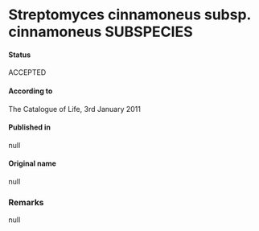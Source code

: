# Streptomyces cinnamoneus subsp. cinnamoneus SUBSPECIES

#### Status
ACCEPTED

#### According to
The Catalogue of Life, 3rd January 2011

#### Published in
null

#### Original name
null

### Remarks
null
